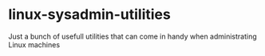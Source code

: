 # linux-sysadmin-utilities
Just a bunch of usefull utilities that can come in handy when administrating Linux machines
